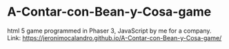 # A-Contar-con-Bean-y-Cosa-game
html 5 game programmed in Phaser 3, JavaScript by me for a company.
Link: https://jeronimocalandro.github.io/A-Contar-con-Bean-y-Cosa-game/
